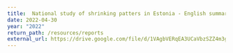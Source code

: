 ```yaml
---
title:  National study of shrinking patters in Estonia - English summary
date: 2022-04-30
year: "2022"
return_path: /resources/reports
external_url: https://drive.google.com/file/d/1VAgbVERqEA3UCaVbzSZZ4m3gKhRfaGCm/view?usp=sharing
---
```

